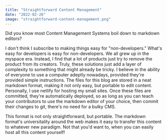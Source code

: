 ```yaml
---
title: "Straightforward Content Management"
date: "2022-02-26"
image: "straightforward-content-management.png"
---
```


Did you know most Content Management Systems boil down to markdown editors? 

I don't think I subscribe to making things easy for "non-developers." What's easy for developers is easy for non-developers. We all grew up in the myspace era. Instead, I find that a lot of products just try to remove the product from its creators. Truly, these solutions just add a layer of complexity to something that might already be tricky. I believe in the ability of everyone to use a computer adeptly nowadays, provided they're provided simple instructions. The files for this blog are stored in a neat markdown format, making it not only easy, but portable to edit content. Personally, I use netlify for hosting my small sites. Once these files are committed, they're automatically deployed, so as long as you can teach your contributors to use the markdown editor of your choice, then commit their changes to git, there's no need for a bulky CMS.

This format is not only straightforward, but portable. The markdown format's universitality around the web makes it easy to transfer this content to whatever new paradigm. Not that you'd want to, when you can easily host all this content yourself!